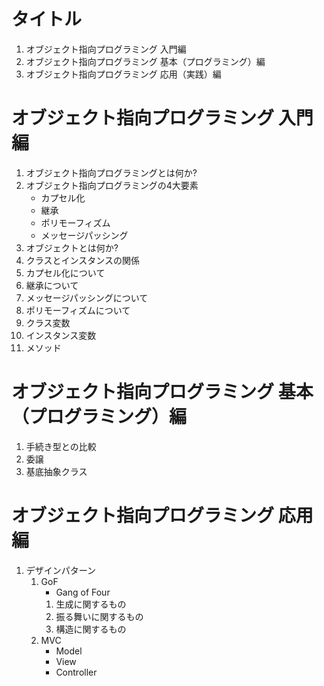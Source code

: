 # タイトル

1. オブジェクト指向プログラミング 入門編
1. オブジェクト指向プログラミング 基本（プログラミング）編
1. オブジェクト指向プログラミング 応用（実践）編

# オブジェクト指向プログラミング 入門編
1. オブジェクト指向プログラミングとは何か?
1. オブジェクト指向プログラミングの4大要素
    - カプセル化
    - 継承
    - ポリモーフィズム
    - メッセージパッシング
1. オブジェクトとは何か?
1. クラスとインスタンスの関係
1. カプセル化について
1. 継承について
1. メッセージパッシングについて
1. ポリモーフィズムについて
1. クラス変数
1. インスタンス変数
1. メソッド


# オブジェクト指向プログラミング 基本（プログラミング）編
1. 手続き型との比較
1. 委譲
1. 基底抽象クラス


# オブジェクト指向プログラミング 応用編
1. デザインパターン
    1. GoF
        - Gang of Four
        1. 生成に関するもの
        1. 振る舞いに関するもの
        1. 構造に関するもの
    1. MVC
        - Model
        - View
        - Controller